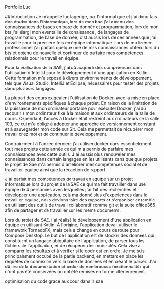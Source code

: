 
Portfolio Luc

##Introduction
Je m'appelle luc lagerige, par l'informatique et j'ai donc fais des études dans l'informatique, lors de mon bac j'ai obtenu des connaissances de bases en base de donnée et programmation, lors de mon bts j'ai élargi mon eventaille de conaissance , de langages de programmation, de base de donnée, c'st aussis lors de ces années que j'ai travaillé pour la premiere fois en équipe informatique. Lors de ma licence professionnel j'ai parfais quelque une de mes connaissances obtenu lors du bts et obtenu de nouvelle et continuer de parfaire mes compétences relationnels pour le travail en équipe.


Pour la réalisation de la SAÉ, j'ai dû acquérir des compétences dans l'utilisation d'IntelliJ pour le développement d'une application en Kotlin. Cette formation m'a exposé à divers environnements de développement, tels que Visual Studio, IntelliJ et Eclipse, nécessaires pour tester des projets dans plusieurs langages.

La plupart des cours exigeaient l'utilisation de Docker, avec la mise en place d'environnements spécifiques à chaque projet. En raison de la limitation de la puissance de mon ordinateur portable pour exécuter Docker, j'ai dû recourir à mon ordinateur fixe à la maison et aux ordinateurs de la salle de cours. Cependant, l'accès à Docker était restreint aux ordinateurs de la salle 103, ce qui m'a obligé à adopter une approche de versionnement constant et à sauvegarder mon code sur Git. Cela me permettait de récupérer mon travail chez moi et de continuer le développement.




Contrairement à l'année derniere j'ai utiliser docker dans essentielement tout mes projets cette année ce qui m'a permis de parfaire mes connaissances avec cette outils. J'ai aussis plus renouveler mes connaissances dans certain langages en les utilisants dans quelque projets. le projet de Sae m'a permis d'améliorer mes compétences social et de travail en équipe ainsi que la rédaction de rapport.

J'ai parfait mes compétences de travail en équipe sur un projet informatique lors du projet de la SAE ce qui ma fait travailler dans une équipe de 4 personnes avec lesquelles j'ai fait des recherches et développer une application, cela ma donné plus d'experiences dans le travail en equipe, nous devions faire des rapports et s'organiser ensemble en utilisant des outils de travail collaboratif comme git et la suite office365 afin de partager et de travailler sur les meme documents.






Lors du projet de SAE, j'ai réalisé le développement d'une application en équipe en utilisant Kotlin. À l'origine, l'application devait utiliser le framework TornadoFX, mais cela a changé en cours de route pour Compose Desktop. Le but de l'application est de stocker des données qui constituent un langage ubiquitaire de l'application, de parser tous les fichiers de l'application, et de récupérer des mots-clés. Cela vise à comparer les résultats et à vérifier si le code est en ordre.
Je me suis principalement occupé de la partie backend, en mettant en place les requêtes de connexion vers la base de données et en créant le parser. J'ai dû lire de la documentation et coder de nombreuses fonctionnalités qui n'ont pas été conservées ou ont été remises en forme ultérieurement.

optimisation du code grace aux cour dans la sae




